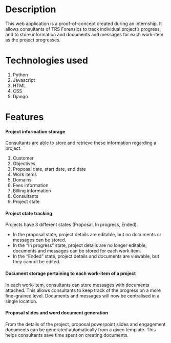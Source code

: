 # Description
This web application is a proof-of-concept created during an internship. It allows consultants of TRS Forensics to track individual project’s progress, and to store information and documents and messages for each work-item as the project progresses.


# Technologies used
1. Python
2. Javascript
3. HTML
4. CSS
5. Django


# Features


#### Project information storage

Consultants are able to store and retrieve these information regarding a project.
1. Customer 
2. Objectives
3. Proposal date, start date, end date
4. Work items
5. Domains
6. Fees information
7. Billing information
8. Consultants
9. Project state


#### Project state tracking

Projects have 3 different states (Proposal, In progress, Ended).

* In the proposal state, project details are editable, but no documents or messages can be stored.
* In the “In progress” state, project details are no longer editable, documents and messages can be stored for each work item.
* In the “Ended” state, project details and documents are viewable, but they cannot be edited.


#### Document storage pertaining to each work-item of a project

In each work-item, consultants can store messages with documents attached. This allows consultants to keep track of the progress on a more fine-grained level. Documents and messages will now be centralised in a single location.

#### Proposal slides and word document generation

From the details of the project, proposal powerpoint slides and engagement documents can be generated automatically from a given template. This helps consultants save time spent on creating documents.

